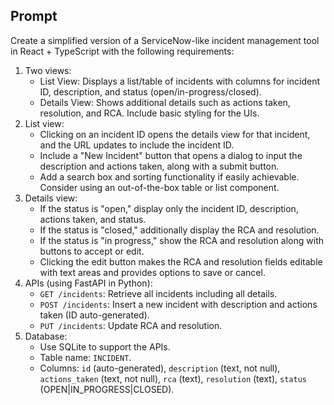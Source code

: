 ## Prompt

Create a simplified version of a ServiceNow-like incident management tool in React + TypeScript with the following requirements:
1. Two views:
   * List View: Displays a list/table of incidents with columns for incident ID, description, and status (open/in-progress/closed).
   * Details View: Shows additional details such as actions taken, resolution, and RCA. Include basic styling for the UIs.
2. List view:
   * Clicking on an incident ID opens the details view for that incident, and the URL updates to include the incident ID.
   * Include a "New Incident" button that opens a dialog to input the description and actions taken, along with a submit button.
   * Add a search box and sorting functionality if easily achievable. Consider using an out-of-the-box table or list component.
3. Details view:
   * If the status is "open," display only the incident ID, description, actions taken, and status.
   * If the status is "closed," additionally display the RCA and resolution.
   * If the status is "in progress," show the RCA and resolution along with buttons to accept or edit.
   * Clicking the edit button makes the RCA and resolution fields editable with text areas and provides options to save or cancel.
4. APIs (using FastAPI in Python):
   * `GET /incidents`: Retrieve all incidents including all details.
   * `POST /incidents`: Insert a new incident with description and actions taken (ID auto-generated).
   * `PUT /incidents`: Update RCA and resolution.
5. Database:
   * Use SQLite to support the APIs.
   * Table name: `INCIDENT`.
   * Columns: `id` (auto-generated), `description` (text, not null), `actions_taken` (text, not null), `rca` (text), `resolution` (text), `status` (OPEN|IN_PROGRESS|CLOSED).